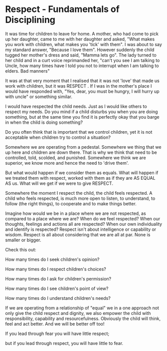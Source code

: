 Respect - Fundamentals of Disciplining
======================================
                    
It was time for children to leave for home. A mother, who had come to pick up her daughter, came to me with her daughter and asked, "What makes you work with children, what makes you 'tick' with them". I was about to say my standard answer, "Because I love them". However suddenly the child tugged her mother's dress and said, "Mamma lets go". The lady turned to her child and in a curt voice reprimanded her, "can't you see I am talking to Uncle, how many times have I told you not to interrupt when I am talking to elders. Bad manners"

It was at that very moment that I realised that it was not 'love' that made us work with children, but it was  RESPECT . If I was in the mother's place I would have responded with, "Yes, dear, you must be hungry, I will hurry up with uncle" or something similar.

I would have respected the child needs. Just as I would like others to respect my needs. 
Do you mind if a child disturbs you when you are doing something, but at the same time you find it is perfectly okay that you barge in when the child is doing something?

Do you often think that is important that we control children, yet it is not acceptable when children try to control a situation?

Somewhere we are operating from a pedestal. Somewhere we thing that we up here and children are down there. That is why we think that need to be controlled, told, scolded, and punished. Somewhere we think we are superior, we know more and hence the need to 'drive them'.

But what would happen if we consider them as equals. What will happen if we treated them with respect, worked with them as if they are AS EQUAL AS us. What will we get if we were to give RESPECT.

Somewhere the moment I respect the child, the child feels respected. A child who feels respected, is much more open to listen, to understand, to follow (the right things), to cooperate and to make things better.

Imagine how would we be in a place where we are not respected, as compared to a place where we are? When do we feel respected? When our thoughts, feelings and actions all are respected? When our own individuality and identify is respected? Respect isn't about intelligence or capability or wisdom. Respect is all about considering that we are all at par. None is smaller or bigger.

Check this out:

How many times do I seek children's opinion?

How many times do I respect children's choices?

How many times do I ask for children's permission?

How many times do I see children's point of view?

How many times do I understand children's needs?

If we are operating from a relationship of "equal" we in a one approach not only give the child respect and dignity, we also empower the child with responsibility, capability and resourcefulness. Obviously the child will think, feel and act better. And we will be better off too!

If you lead through fear you will have little respect; 

but if you lead through respect, you will have little to fear.